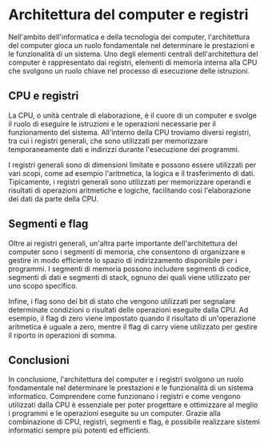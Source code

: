 # Architettura del computer e registri

Nell'ambito dell'informatica e della tecnologia dei computer, l'architettura del computer gioca un ruolo fondamentale nel determinare le prestazioni e le funzionalità di un sistema. Uno degli elementi centrali dell'architettura del computer è rappresentato dai registri, elementi di memoria interna alla CPU che svolgono un ruolo chiave nel processo di esecuzione delle istruzioni.

## CPU e registri

La CPU, o unità centrale di elaborazione, è il cuore di un computer e svolge il ruolo di eseguire le istruzioni e le operazioni necessarie per il funzionamento del sistema. All'interno della CPU troviamo diversi registri, tra cui i registri generali, che sono utilizzati per memorizzare temporaneamente dati e indirizzi durante l'esecuzione dei programmi.

I registri generali sono di dimensioni limitate e possono essere utilizzati per vari scopi, come ad esempio l'aritmetica, la logica e il trasferimento di dati. Tipicamente, i registri generali sono utilizzati per memorizzare operandi e risultati di operazioni aritmetiche e logiche, facilitando così l'elaborazione dei dati da parte della CPU.

## Segmenti e flag

Oltre ai registri generali, un'altra parte importante dell'architettura del computer sono i segmenti di memoria, che consentono di organizzare e gestire in modo efficiente lo spazio di indirizzamento disponibile per i programmi. I segmenti di memoria possono includere segmenti di codice, segmenti di dati e segmenti di stack, ognuno dei quali viene utilizzato per uno scopo specifico.

Infine, i flag sono dei bit di stato che vengono utilizzati per segnalare determinate condizioni o risultati delle operazioni eseguite dalla CPU. Ad esempio, il flag di zero viene impostato quando il risultato di un'operazione aritmetica è uguale a zero, mentre il flag di carry viene utilizzato per gestire il riporto in operazioni di somma.

## Conclusioni

In conclusione, l'architettura del computer e i registri svolgono un ruolo fondamentale nel determinare le prestazioni e le funzionalità di un sistema informatico. Comprendere come funzionano i registri e come vengono utilizzati dalla CPU è essenziale per poter progettare e ottimizzare al meglio i programmi e le operazioni eseguite su un computer. Grazie alla combinazione di CPU, registri, segmenti e flag, è possibile realizzare sistemi informatici sempre più potenti ed efficienti.